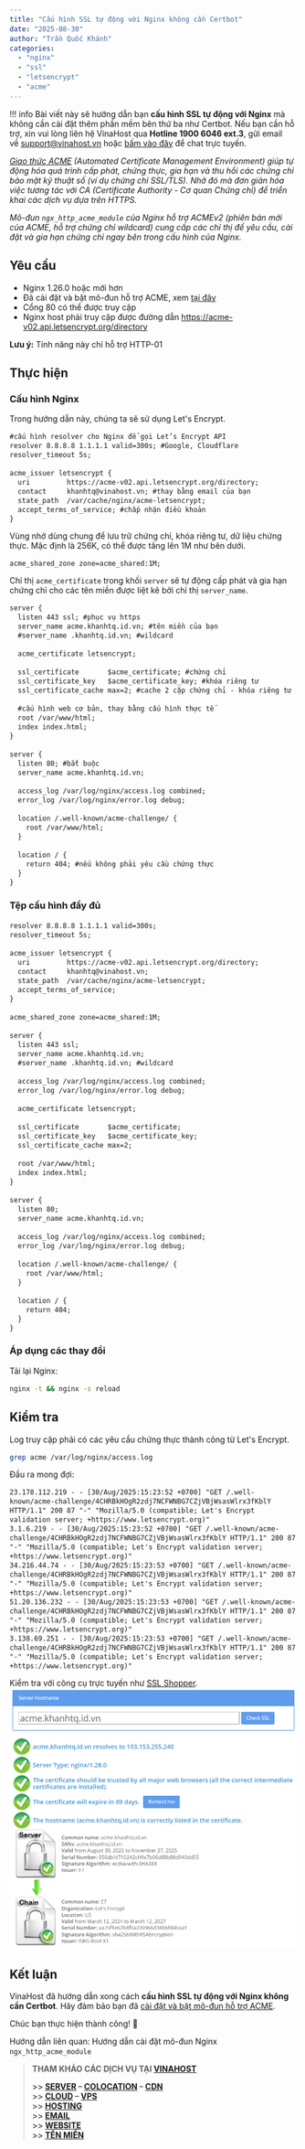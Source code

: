 ```yaml
---
title: "Cấu hình SSL tự động với Nginx không cần Certbot"
date: "2025-08-30"
author: "Trần Quốc Khánh"
categories:
  - "nginx"
  - "ssl"
  - "letsencrypt"
  - "acme"
---
```


!!! info
    Bài viết này sẽ hướng dẫn bạn **cấu hình SSL tự động với Nginx** mà không cần cài đặt thêm phần mềm bên thứ ba như Certbot. Nếu bạn cần hỗ trợ, xin vui lòng liên hệ VinaHost qua **Hotline 1900 6046 ext.3**, gửi email về [support@vinahost.vn](mailto:support@vinahost.vn) hoặc [bấm vào đây](https://livechat.vinahost.vn/chat.php) để chat trực tuyến.

_[Giao thức ACME](https://www.rfc-editor.org/rfc/rfc8555.html) (Automated Certificate Management Environment) giúp tự động hóa quá trình cấp phát, chứng thực, gia hạn và thu hồi các chứng chỉ bảo mật kỹ thuật số (ví dụ chứng chỉ SSL/TLS). Nhờ đó mà đơn giản hóa việc tương tác với CA (Certificate Authority - Cơ quan Chứng chỉ) để triển khai các dịch vụ dựa trên HTTPS._

_Mô-đun `ngx_http_acme_module` của Nginx hỗ trợ ACMEv2 (phiên bản mới của ACME, hỗ trợ chứng chỉ wildcard) cung cấp các chỉ thị để yêu cầu, cài đặt và gia hạn chứng chỉ ngay bên trong cấu hình của Nginx._

## Yêu cầu

- Nginx 1.26.0 hoặc mới hơn
- Đã cài đặt và bật mô-đun hỗ trợ ACME, xem [tại đây](https://kb.vinahost.vn/build-ngx_http_acme_module/)
- Cổng 80 có thể được truy cập
- Nginx host phải truy cập được đường dẫn <https://acme-v02.api.letsencrypt.org/directory>

**Lưu ý:** Tính năng này chỉ hỗ trợ HTTP-01

## Thực hiện

### Cấu hình Nginx

Trong hướng dẫn này, chúng ta sẽ sử dụng Let's Encrypt.

```nginx
#cấu hình resolver cho Nginx để gọi Let’s Encrypt API
resolver 8.8.8.8 1.1.1.1 valid=300s; #Google, Cloudflare
resolver_timeout 5s;

acme_issuer letsencrypt { 
  uri         https://acme-v02.api.letsencrypt.org/directory;
  contact     khanhtq@vinahost.vn; #thay bằng email của bạn
  state_path  /var/cache/nginx/acme-letsencrypt;
  accept_terms_of_service; #chấp nhận điều khoản
}
```

Vùng nhớ dùng chung để lưu trữ chứng chỉ, khóa riêng tư, dữ liệu chứng thực. Mặc định là 256K, có thể được tăng lên 1M như bên dưới.

```nginx
acme_shared_zone zone=acme_shared:1M; 
```

Chỉ thị `acme_certificate` trong khối `server` sẽ tự động cấp phát và gia hạn chứng chỉ cho các tên miền được liệt kê bởi chỉ thị `server_name`.

```nginx
server {
  listen 443 ssl; #phục vụ https
  server_name acme.khanhtq.id.vn; #tên miền của bạn
  #server_name .khanhtq.id.vn; #wildcard

  acme_certificate letsencrypt;

  ssl_certificate       $acme_certificate; #chứng chỉ
  ssl_certificate_key   $acme_certificate_key; #khóa riêng tư
  ssl_certificate_cache max=2; #cache 2 cặp chứng chỉ - khóa riêng tư

  #cấu hình web cơ bản, thay bằng cấu hình thực tế
  root /var/www/html;
  index index.html;
}

server { 
  listen 80; #bắt buộc
  server_name acme.khanhtq.id.vn;

  access_log /var/log/nginx/access.log combined;
  error_log /var/log/nginx/error.log debug;

  location /.well-known/acme-challenge/ {
    root /var/www/html;
  }

  location / { 
    return 404; #nếu không phải yêu cầu chứng thực
  }
}
```

### Tệp cấu hình đầy đủ

```nginx
resolver 8.8.8.8 1.1.1.1 valid=300s;
resolver_timeout 5s;

acme_issuer letsencrypt { 
  uri         https://acme-v02.api.letsencrypt.org/directory;
  contact     khanhtq@vinahost.vn;
  state_path  /var/cache/nginx/acme-letsencrypt;
  accept_terms_of_service;
}

acme_shared_zone zone=acme_shared:1M; 

server {
  listen 443 ssl;
  server_name acme.khanhtq.id.vn;
  #server_name .khanhtq.id.vn; #wildcard

  access_log /var/log/nginx/access.log combined;
  error_log /var/log/nginx/error.log debug;

  acme_certificate letsencrypt;

  ssl_certificate       $acme_certificate;
  ssl_certificate_key   $acme_certificate_key;
  ssl_certificate_cache max=2;

  root /var/www/html;
  index index.html;
}

server { 
  listen 80;
  server_name acme.khanhtq.id.vn;

  access_log /var/log/nginx/access.log combined;
  error_log /var/log/nginx/error.log debug;

  location /.well-known/acme-challenge/ {
    root /var/www/html;
  }

  location / { 
    return 404;
  } 
}
```

### Áp dụng các thay đổi

Tải lại Nginx:

```bash
nginx -t && nginx -s reload
```

## Kiểm tra

Log truy cập phải có các yêu cầu chứng thực thành công từ Let's Encrypt.

```bash
grep acme /var/log/nginx/access.log
```

Đầu ra mong đợi:

```log
23.178.112.219 - - [30/Aug/2025:15:23:52 +0700] "GET /.well-known/acme-challenge/4CHRBkHOgR2zdj7NCFWNBG7CZjVBjWsasWlrx3fKblY HTTP/1.1" 200 87 "-" "Mozilla/5.0 (compatible; Let's Encrypt validation server; +https://www.letsencrypt.org)"
3.1.6.219 - - [30/Aug/2025:15:23:52 +0700] "GET /.well-known/acme-challenge/4CHRBkHOgR2zdj7NCFWNBG7CZjVBjWsasWlrx3fKblY HTTP/1.1" 200 87 "-" "Mozilla/5.0 (compatible; Let's Encrypt validation server; +https://www.letsencrypt.org)"
34.216.44.74 - - [30/Aug/2025:15:23:53 +0700] "GET /.well-known/acme-challenge/4CHRBkHOgR2zdj7NCFWNBG7CZjVBjWsasWlrx3fKblY HTTP/1.1" 200 87 "-" "Mozilla/5.0 (compatible; Let's Encrypt validation server; +https://www.letsencrypt.org)"
51.20.136.232 - - [30/Aug/2025:15:23:53 +0700] "GET /.well-known/acme-challenge/4CHRBkHOgR2zdj7NCFWNBG7CZjVBjWsasWlrx3fKblY HTTP/1.1" 200 87 "-" "Mozilla/5.0 (compatible; Let's Encrypt validation server; +https://www.letsencrypt.org)"
3.138.69.251 - - [30/Aug/2025:15:23:53 +0700] "GET /.well-known/acme-challenge/4CHRBkHOgR2zdj7NCFWNBG7CZjVBjWsasWlrx3fKblY HTTP/1.1" 200 87 "-" "Mozilla/5.0 (compatible; Let's Encrypt validation server; +https://www.letsencrypt.org)"
```

Kiểm tra với công cụ trực tuyến như [SSL Shopper](https://www.sslshopper.com/ssl-checker.html).
![Kiểm tra với SSL Shopper](images/nginx-native-support-acme.png)

## Kết luận

VinaHost đã hướng dẫn xong cách **cấu hình SSL tự động với Nginx không cần Certbot**. Hãy đảm bảo bạn đã [cài đặt và bật mô-đun hỗ trợ ACME](https://kb.vinahost.vn/build-ngx_http_acme_module/).

Chúc bạn thực hiện thành công! 🍻

Hướng dẫn liên quan: Hướng dẫn cài đặt mô-đun Nginx `ngx_http_acme_module`

> **THAM KHẢO CÁC DỊCH VỤ TẠI [VINAHOST](https://vinahost.vn/)**
>
> **\>> [SERVER](https://vinahost.vn/thue-may-chu-rieng/) – [COLOCATION](https://vinahost.vn/colocation.html) – [CDN](https://vinahost.vn/dich-vu-cdn-chuyen-nghiep)**  
> **\>> [CLOUD](https://vinahost.vn/cloud-server-gia-re/) – [VPS](https://vinahost.vn/vps-ssd-chuyen-nghiep/)**  
> **\>> [HOSTING](https://vinahost.vn/wordpress-hosting)**  
> **\>> [EMAIL](https://vinahost.vn/email-hosting)**  
> **\>> [WEBSITE](http://vinawebsite.vn/)**  
> **\>> [TÊN MIỀN](https://vinahost.vn/ten-mien-gia-re/)**
